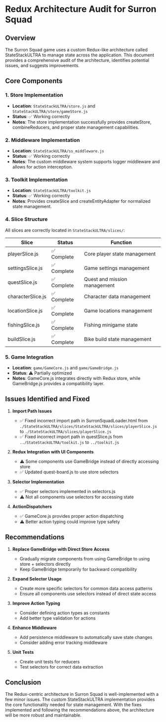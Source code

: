 # Redux Architecture Audit for Surron Squad

## Overview
The Surron Squad game uses a custom Redux-like architecture called StateStackULTRA to manage state across the application. This document provides a comprehensive audit of the architecture, identifies potential issues, and suggests improvements.

## Core Components

### 1. Store Implementation
- **Location**: `StateStackULTRA/store.js` and `StateStackULTRA/store/gameStore.js`
- **Status**: ✅ Working correctly
- **Notes**: The store implementation successfully provides createStore, combineReducers, and proper state management capabilities.

### 2. Middleware Implementation
- **Location**: `StateStackULTRA/ss_middleware.js`
- **Status**: ✅ Working correctly
- **Notes**: The custom middleware system supports logger middleware and allows for action interception.

### 3. Toolkit Implementation
- **Location**: `StateStackULTRA/toolkit.js`
- **Status**: ✅ Working correctly
- **Notes**: Provides createSlice and createEntityAdapter for normalized state management.

### 4. Slice Structure
All slices are correctly located in `StateStackULTRA/slices/`:

| Slice | Status | Function |
|-------|--------|----------|
| playerSlice.js | ✅ Complete | Core player state management |
| settingsSlice.js | ✅ Complete | Game settings management |
| questSlice.js | ✅ Complete | Quest and mission management |
| characterSlice.js | ✅ Complete | Character data management |
| locationSlice.js | ✅ Complete | Game locations management |
| fishingSlice.js | ✅ Complete | Fishing minigame state |
| buildSlice.js | ✅ Complete | Bike build state management |

### 5. Game Integration
- **Location**: `game/GameCore.js` and `game/GameBridge.js`
- **Status**: ⚠️ Partially optimized
- **Notes**: GameCore.js integrates directly with Redux store, while GameBridge.js provides a compatibility layer.

## Issues Identified and Fixed

1. **Import Path Issues**
   - ✅ Fixed incorrect import path in SurronSquadLoader.html from `./StateStackULTRA/slices/StateStackULTRA/slices/playerSlice.js` to `./StateStackULTRA/slices/playerSlice.js`
   - ✅ Fixed incorrect import path in questSlice.js from `../StateStackULTRA/toolkit.js` to `../toolkit.js`

2. **Redux Integration with UI Components**
   - ⚠️ Some components use GameBridge instead of directly accessing store
   - ✅ Updated quest-board.js to use store selectors

3. **Selector Implementation**
   - ✅ Proper selectors implemented in selectors.js
   - ⚠️ Not all components use selectors for accessing state

4. **ActionDispatchers**
   - ✅ GameCore.js provides proper action dispatching
   - ⚠️ Better action typing could improve type safety

## Recommendations

1. **Replace GameBridge with Direct Store Access**
   - Gradually migrate components from using GameBridge to using store + selectors directly
   - Keep GameBridge temporarily for backward compatibility

2. **Expand Selector Usage**
   - Create more specific selectors for common data access patterns
   - Ensure all components use selectors instead of direct state access

3. **Improve Action Typing**
   - Consider defining action types as constants
   - Add better type validation for actions

4. **Enhance Middleware**
   - Add persistence middleware to automatically save state changes
   - Consider adding error tracking middleware

5. **Unit Tests**
   - Create unit tests for reducers
   - Test selectors for correct data extraction

## Conclusion

The Redux-centric architecture in Surron Squad is well-implemented with a few minor issues. The custom StateStackULTRA implementation provides the core functionality needed for state management. With the fixes implemented and following the recommendations above, the architecture will be more robust and maintainable. 